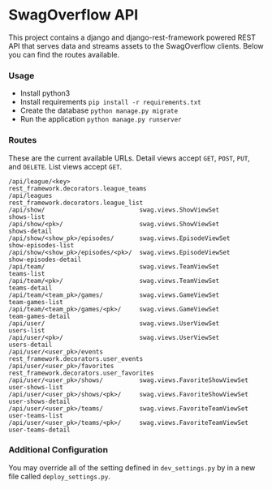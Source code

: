 # SwagOverflow API

This project contains a django and django-rest-framework powered REST API that serves data and streams assets to the SwagOverflow clients. Below you can find the routes available.

### Usage

 - Install python3
 - Install requirements `pip install -r requirements.txt`
 - Create the database `python manage.py migrate`
 - Run the application `python manage.py runserver`

### Routes

These are the current available URLs. Detail views accept `GET`, `POST`, `PUT`, and `DELETE`. List views accept `GET`.

```
/api/league/<key>                   rest_framework.decorators.league_teams
/api/leagues                        rest_framework.decorators.league_list
/api/show/                          swag.views.ShowViewSet          shows-list
/api/show/<pk>/                     swag.views.ShowViewSet          shows-detail
/api/show/<show_pk>/episodes/       swag.views.EpisodeViewSet       show-episodes-list
/api/show/<show_pk>/episodes/<pk>/  swag.views.EpisodeViewSet       show-episodes-detail
/api/team/                          swag.views.TeamViewSet          teams-list
/api/team/<pk>/                     swag.views.TeamViewSet          teams-detail
/api/team/<team_pk>/games/          swag.views.GameViewSet          team-games-list 
/api/team/<team_pk>/games/<pk>/     swag.views.GameViewSet          team-games-detail
/api/user/                          swag.views.UserViewSet          users-list
/api/user/<pk>/                     swag.views.UserViewSet          users-detail
/api/user/<user_pk>/events          rest_framework.decorators.user_events
/api/user/<user_pk>/favorites       rest_framework.decorators.user_favorites
/api/user/<user_pk>/shows/          swag.views.FavoriteShowViewSet  user-shows-list 
/api/user/<user_pk>/shows/<pk>/     swag.views.FavoriteShowViewSet  user-shows-detail
/api/user/<user_pk>/teams/          swag.views.FavoriteTeamViewSet  user-teams-list
/api/user/<user_pk>/teams/<pk>/     swag.views.FavoriteTeamViewSet  user-teams-detail
```

### Additional Configuration

You may override all of the setting defined in `dev_settings.py` by in a new file called `deploy_settings.py`.
